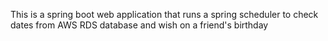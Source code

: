 This is a spring boot web application that runs a spring scheduler to check dates from AWS RDS database and wish on a friend's birthday
